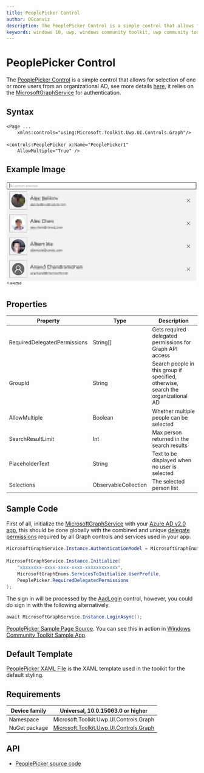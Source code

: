 ```yaml
---
title: PeoplePicker Control
author: OGcanviz
description: The PeoplePicker Control is a simple control that allows for selection of one or more users from an organizational AD.
keywords: windows 10, uwp, windows community toolkit, uwp community toolkit, uwp toolkit, PeoplePicker Control
---
```


# PeoplePicker Control

The [PeoplePicker Control](https://docs.microsoft.com/dotnet/api/microsoft.toolkit.uwp.ui.controls.graph.peoplepicker) is a simple control that allows for selection of one or more users from an organizational AD, see more details [here](https://developer.microsoft.com/en-us/graph/docs/concepts/people_example), it relies on the [MicrosoftGraphService](../services/MicrosoftGraph.md) for authentication.

## Syntax

```xaml
<Page ...
    xmlns:controls="using:Microsoft.Toolkit.Uwp.UI.Controls.Graph"/>

<controls:PeoplePicker x:Name="PeoplePicker1"
    AllowMultiple="True" />
```

## Example Image

![PeoplePicker animation](../resources/images/Graph/PeoplePicker.png)

## Properties

| Property | Type | Description |
| -- | -- | -- |
| RequiredDelegatedPermissions | String[] | Gets required delegated permissions for Graph API access |
| GroupId | String | Search people in this group if specified, otherwise, search the organizational AD |
| AllowMultiple | Boolean | Whether multiple people can be selected |
| SearchResultLimit | Int | Max person returned in the search results |
| PlaceholderText | String | Text to be displayed when no user is selected |
| Selections | ObservableCollection<Person> | The selected person list |

## Sample Code

First of all, initialize the [MicrosoftGraphService](../services/MicrosoftGraph.md) with your [Azure AD v2.0 app](https://docs.microsoft.com/en-us/azure/active-directory/develop/active-directory-v2-app-registration), this should be done globally with the combined and unique [delegate permissions](https://docs.microsoft.com/en-us/azure/active-directory/develop/active-directory-v2-scopes) required by all Graph controls and services used in your app.

```c#
MicrosoftGraphService.Instance.AuthenticationModel = MicrosoftGraphEnums.AuthenticationModel.V2;

MicrosoftGraphService.Instance.Initialize(
    "xxxxxxxx-xxxx-xxxx-xxxx-xxxxxxxxxxxx",
    MicrosoftGraphEnums.ServicesToInitialize.UserProfile,
    PeoplePicker.RequiredDelegatedPermissions
);
```

The sign in will be processed by the [AadLogin](../../docs/graph/AadLogin.md) control, however, you could do sign in with the following alternatively.

```c#
await MicrosoftGraphService.Instance.LoginAsync();
```

[PeoplePicker Sample Page Source](https://github.com/Microsoft/WindowsCommunityToolkit/tree/master/Microsoft.Toolkit.Uwp.SampleApp/SamplePages/PeoplePicker). You can see this in action in [Windows Community Toolkit Sample App](https://www.microsoft.com/store/apps/9NBLGGH4TLCQ).

## Default Template 

[PeoplePicker XAML File](https://github.com/Microsoft/WindowsCommunityToolkit/blob/master/Microsoft.Toolkit.Uwp.UI.Controls.Graph/PeoplePicker/PeoplePicker.xaml) is the XAML template used in the toolkit for the default styling.

## Requirements

| Device family | Universal, 10.0.15063.0 or higher |
| -- | -- |
| Namespace | Microsoft.Toolkit.Uwp.UI.Controls.Graph |
| NuGet package | [Microsoft.Toolkit.Uwp.UI.Controls.Graph](https://www.nuget.org/packages/Microsoft.Toolkit.Uwp.UI.Controls.Graph/) |

## API

* [PeoplePicker source code](https://github.com/Microsoft/WindowsCommunityToolkit/tree/master/Microsoft.Toolkit.Uwp.UI.Controls.Graph/PeoplePicker)
